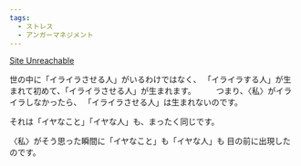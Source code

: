 ```yaml
---
tags:
  - ストレス
  - アンガーマネジメント
---
```

[Site Unreachable](https://mekarauroko2015.blog.fc2.com/blog-entry-162.html?sp)

世の中に「イライラさせる人」がいるわけではなく、
「イライラする人」が生まれて初めて、「イライラさせる人」が生まれます。
　　
つまり、〈私〉がイライラしなかったら、
「イライラさせる人」は生まれないのです。

それは「イヤなこと」「イヤな人」も、まったく同じです。

〈私〉がそう思った瞬間に「イヤなこと」も「イヤな人」も
目の前に出現したのです。